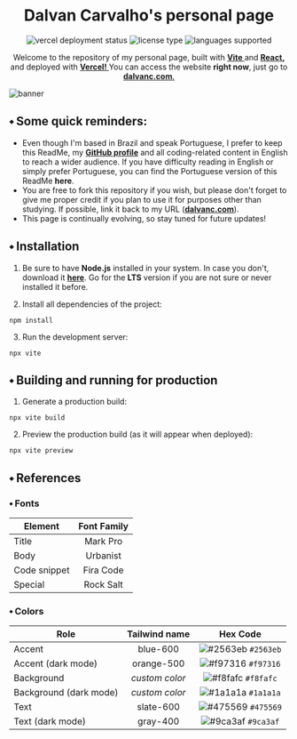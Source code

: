 <h1 align="center">Dalvan Carvalho's personal page</h1>

<div align="center">
  <img 
    src="https://vercelbadge.vercel.app/api/dalvancarvalho/personal-page"
    alt="vercel deployment status"
  />
  <img 
    src="https://img.shields.io/badge/license-MIT-blue"
    alt="license type"
  />
  <img 
    src="https://img.shields.io/badge/languages-2-yellow"
    alt="languages supported"
  />
</div>

<p align="center">
  Welcome to the repository of my personal page, built with
  <a href="https://vitejs.dev/" rel="noopener noreferrer" target="_blank">
    <strong>Vite</strong>
  </a>
  and
  <a href="https://react.dev/" rel="noopener noreferrer" target="_blank">
    <strong>React,</strong>
  </a>
  and deployed with
  <a href="https://vercel.com/" rel="noopener noreferrer" target="_blank">
    <strong>Vercel!</strong>
  </a>
  You can access the website <strong>right now</strong>, just go to
  <a href="https://dalvanc.com/" rel="noopener noreferrer" target="_blank">
    <strong>dalvanc.com</strong>.
  </a>
</p>

![banner](https://raw.githubusercontent.com/dalvancarvalho/personal-page/main/public/images/og-banner.png 'banner')

## ⬩ Some quick reminders:

- Even though I'm based in Brazil and speak Portuguese, I prefer to keep this ReadMe, my [**GitHub profile**](https://github.com/dalvancarvalho) and all coding-related content in English to reach a wider audience. If you have difficulty reading in English or simply prefer Portuguese, you can find the Portuguese version of this ReadMe **here**.
- You are free to fork this repository if you wish, but please don't forget to give me proper credit if you plan to use it for purposes other than studying. If possible, link it back to my URL ([**dalvanc.com**](https://dalvanc.com/)).
- This page is continually evolving, so stay tuned for future updates!

## ⬩ Installation

1. Be sure to have **Node.js** installed in your system. In case you don't, download it [**here**](https://nodejs.org/en). Go for the **LTS** version if you are not sure or never installed it before.

2. Install all dependencies of the project:

```
npm install
```

3. Run the development server:

```
npx vite
```

## ⬩ Building and running for production

1. Generate a production build:

```
npx vite build
```

2. Preview the production build (as it will appear when deployed):

```
npx vite preview
```

## ⬩ References

### ⬩ Fonts

| Element      | Font Family |
| ------------ | :---------: |
| Title        |  Mark Pro   |
| Body         |  Urbanist   |
| Code snippet |  Fira Code  |
| Special      |  Rock Salt  |

### ⬩ Colors

| Role                   | Tailwind name  |                              Hex Code                              |
| ---------------------- | :------------: | :----------------------------------------------------------------: |
| Accent                 |    blue-600    | ![#2563eb](https://via.placeholder.com/10/2563eb?text=+) `#2563eb` |
| Accent (dark mode)     |   orange-500   | ![#f97316](https://via.placeholder.com/10/f97316?text=+) `#f97316` |
| Background             | _custom color_ | ![#f8fafc](https://via.placeholder.com/10/f8fafc?text=+) `#f8fafc` |
| Background (dark mode) | _custom color_ | ![#1a1a1a](https://via.placeholder.com/10/1a1a1a?text=+) `#1a1a1a` |
| Text                   |   slate-600    | ![#475569](https://via.placeholder.com/10/475569?text=+) `#475569` |
| Text (dark mode)       |    gray-400    | ![#9ca3af](https://via.placeholder.com/10/9ca3af?text=+) `#9ca3af` |
